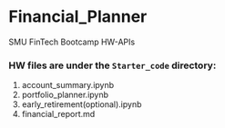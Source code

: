 # Financial_Planner
SMU FinTech Bootcamp HW-APIs

### HW files are under the `Starter_code` directory:
 1. account_summary.ipynb
 2. portfolio_planner.ipynb
 3. early_retirement(optional).ipynb
 4. financial_report.md
